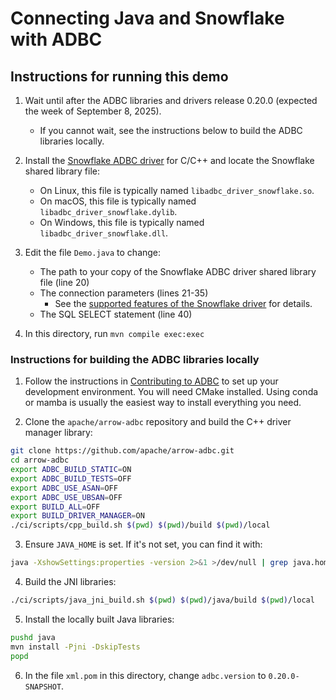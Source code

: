 # Connecting Java and Snowflake with ADBC

## Instructions for running this demo

1. Wait until after the ADBC libraries and drivers release 0.20.0 (expected the week of September 8, 2025).
   - If you cannot wait, see the instructions below to build the ADBC libraries locally.

2. Install the [Snowflake ADBC driver](https://arrow.apache.org/adbc/main/driver/snowflake.html) for C/C++ and locate the Snowflake shared library file:
   - On Linux, this file is typically named `libadbc_driver_snowflake.so`.
   - On macOS, this file is typically named `libadbc_driver_snowflake.dylib`.
   - On Windows, this file is typically named `libadbc_driver_snowflake.dll`.

3. Edit the file `Demo.java` to change:
   - The path to your copy of the Snowflake ADBC driver shared library file (line 20)
   - The connection parameters (lines 21-35)
     - See the [supported features of the Snowflake driver](https://arrow.apache.org/adbc/current/driver/snowflake.html#supported-features) for details.
   - The SQL SELECT statement (line 40)

4. In this directory, run `mvn compile exec:exec`

### Instructions for building the ADBC libraries locally

1. Follow the instructions in [Contributing to ADBC](https://github.com/apache/arrow-adbc/blob/main/CONTRIBUTING.md) to set up your development environment. You will need CMake installed. Using conda or mamba is usually the easiest way to install everything you need.

2. Clone the `apache/arrow-adbc` repository and build the C++ driver manager library:
```sh
git clone https://github.com/apache/arrow-adbc.git
cd arrow-adbc
export ADBC_BUILD_STATIC=ON
export ADBC_BUILD_TESTS=OFF
export ADBC_USE_ASAN=OFF
export ADBC_USE_UBSAN=OFF
export BUILD_ALL=OFF
export BUILD_DRIVER_MANAGER=ON
./ci/scripts/cpp_build.sh $(pwd) $(pwd)/build $(pwd)/local
```
3. Ensure `JAVA_HOME` is set. If it's not set, you can find it with:
```sh
java -XshowSettings:properties -version 2>&1 >/dev/null | grep java.home
```

4. Build the JNI libraries:
```sh
./ci/scripts/java_jni_build.sh $(pwd) $(pwd)/java/build $(pwd)/local
```

5. Install the locally built Java libraries:
```sh
pushd java
mvn install -Pjni -DskipTests
popd
```

6. In the file `xml.pom` in this directory, change `adbc.version` to `0.20.0-SNAPSHOT`.
